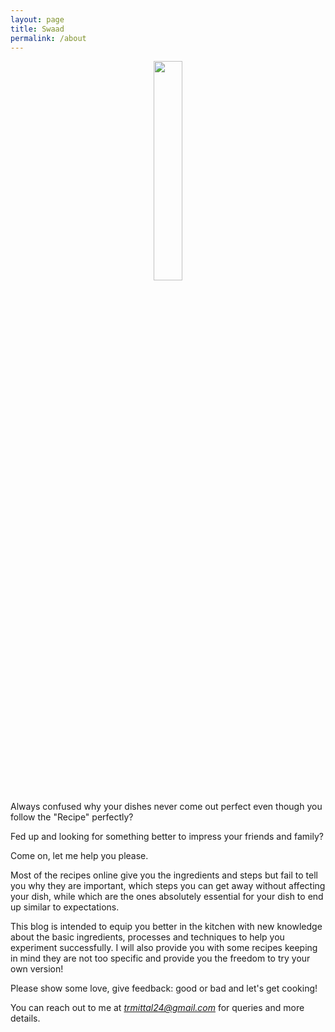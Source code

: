 ```yaml
---
layout: page
title: Swaad
permalink: /about
---
```


<p align="center">
  <img  src="{{ site.baseurl }}/assets/images/about_photo.jpeg" style="width: 30%; height: 30%;">
</p>

Always confused why your dishes never come out perfect even though you follow the "Recipe" perfectly?

Fed up and looking for something better to impress your friends and family?

Come on, let me help you please.

Most of the recipes online give you the ingredients and steps but fail to tell you why they are important, which steps you can get away without affecting your dish, while which are the ones absolutely essential for your dish to end up similar to expectations.

This blog is intended to equip you better in the kitchen with new knowledge about the basic ingredients, processes and techniques to help you experiment successfully. I will also provide you with some recipes keeping in mind they are not too specific and provide you the freedom to try your own version!

Please show some love, give feedback: good or bad and let's get cooking!

You can reach out to me at *trmittal24@gmail.com* for queries and more details.
